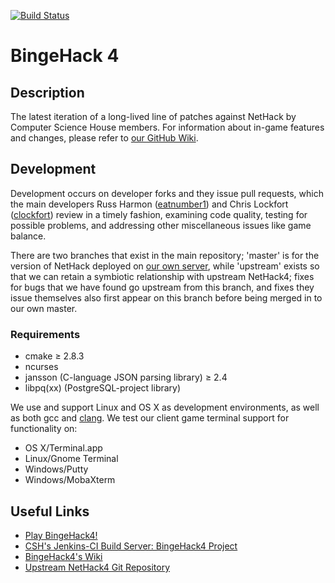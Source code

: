 [![Build Status](https://travis-ci.org/ComputerScienceHouse/bingehack4.png?branch=master)](https://travis-ci.org/ComputerScienceHouse/bingehack4)

# BingeHack 4 #

## Description ##

The latest iteration of a long-lived line of patches against NetHack by Computer Science House members.
For information about in-game features and changes, please refer to [our GitHub Wiki](https://github.com/ComputerScienceHouse/bingehack4/wiki).

## Development ##

Development occurs on developer forks and they issue pull requests, which the main developers Russ Harmon ([eatnumber1](https://github.com/eatnumber1)) and Chris Lockfort ([clockfort](https://github.com/clockfort)) review in a timely fashion, examining code quality, testing for possible problems, and addressing other miscellaneous issues like game balance.

There are two branches that exist in the main repository; 'master' is for the version of NetHack deployed on [our own server](telnet://games-ng.csh.rit.edu), while 'upstream' exists so that we can retain a symbiotic relationship with upstream NetHack4; fixes for bugs that we have found go upstream from this branch, and fixes they issue themselves also first appear on this branch before being merged in to our own master.

### Requirements ###

* cmake ≥ 2.8.3
* ncurses
* jansson (C-language JSON parsing library) ≥ 2.4
* libpq(xx) (PostgreSQL-project library)

We use and support Linux and OS X as development environments, as well as both gcc and [clang][clang].
We test our client game terminal support for functionality on:

* OS X/Terminal.app
* Linux/Gnome Terminal
* Windows/Putty
* Windows/MobaXterm

## Useful Links ##

* [Play BingeHack4!](telnet://games-ng.csh.rit.edu)
* [CSH's Jenkins-CI Build Server: BingeHack4 Project](http://jenkins.csh.rit.edu/job/bingehack4/)
* [BingeHack4's Wiki](https://github.com/ComputerScienceHouse/bingehack4/wiki)
* [Upstream NetHack4 Git Repository](http://gitorious.org/nitrohack/ais523/commits/nicehack)

[clang]: http://clang.llvm.org/
